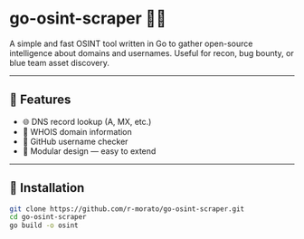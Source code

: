 # go-osint-scraper 🕵️‍♂️

A simple and fast OSINT tool written in Go to gather open-source intelligence about domains and usernames. Useful for recon, bug bounty, or blue team asset discovery.

---

## 🚀 Features

- 🌐 DNS record lookup (A, MX, etc.)
- 🔎 WHOIS domain information
- 👤 GitHub username checker
- 🧩 Modular design — easy to extend

---

## 🔧 Installation

```bash
git clone https://github.com/r-morato/go-osint-scraper.git
cd go-osint-scraper
go build -o osint
